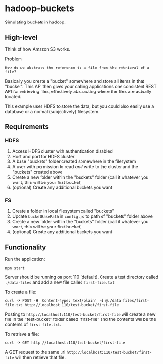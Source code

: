 # hadoop-buckets

Simulating buckets in hadoop.

## High-level

Think of how Amazon S3 works. 

Problem

    How do we abstract the reference to a file from the retrieval of a file?

Basically you create a "bucket" somewhere and store all items in that "bucket". This API then gives your calling applications one consistent REST API for retrieving files, effectively abstracting where the files are actually located.

This example uses HDFS to store the data, but you could also easily use a database or a normal (subjectively) filesystem.

## Requirements

### HDFS

1. Access HDFS cluster with authentication disabled
2. Host and port for HDFS cluster
3. A base "buckets" folder created somewhere in the filesystem
4. A user with permission to read *and* write to the cluster and the "buckets" created above
5. Create a new folder within the "buckets" folder (call it whatever you want, this will be your first bucket)
6. (optional) Create any additional buckets you want

### FS

1. Create a folder in local filesystem called "buckets"
2. Update `bucketBasePath` in `config.js` to path of "buckets" folder above
3. Create a new folder within the "buckets" folder (call it whatever you want, this will be your first bucket)
4. (optional) Create any additional buckets you want

## Functionality

Run the application:

`npm start`

Server should be running on port 110 (default). Create a test directory called `./data-files` and add a new file called `first-file.txt`

To create a file:

`curl -X POST -H 'Content-type: text/plain' -d @./data-files/first-file.txt http://localhost:110/test-bucket/first-file`

Posting to `http://localhost:110/test-bucket/first-file` will create a new file in the "test-bucket" folder called "first-file" and the contents will be the contents of `first-file.txt`.


To retrieve a file:

`curl -X GET http://localhost:110/test-bucket/first-file`

A GET request to the same url `http://localhost:110/test-bucket/first-file` will then retrieve that file.
